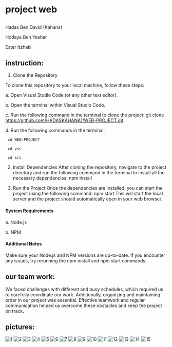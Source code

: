 # project web
##
Hadas Ben David (Kahana)

Hodaya Ben Yashar

Ester Itzhaki 

## instruction:
1. Clone the Repository

To clone this repository to your local machine, follow these steps:

 a. Open Visual Studio Code (or any other text editor).

 b. Open the terminal within Visual Studio Code.

 c. Run the following command in the terminal to clone the project: git clone https://github.com/HADASKAHANA1/WEB-PROJECT.git

 d. Run the following commands in the terminal: 

     cd WEB-PROJECT
     
     cd vsc

     cd src


2. Install Dependencies
After cloning the repository, navigate to the project directory and run the following command in the terminal to install all the necessary dependencies: npm install

3. Run the Project
Once the dependencies are installed, you can start the project using the following command: npm start
This will start the local server and the project should automatically open in your web browser.

#### System Requirements
 a. Node.js

 b. NPM

#### Additional Notes
Make sure your Node.js and NPM versions are up-to-date.
If you encounter any issues, try rerunning the npm install and npm start commands.


## our team work:
We faced challenges with different and busy schedules, which required us to carefully coordinate our work.
Additionally, organizing and maintaining order in our project was essential.
Effective teamwork and regular communication helped us overcome these obstacles and keep the project on track.

## pictures:
![1](https://github.com/user-attachments/assets/c21c9b62-9d57-4e79-a6ad-d9fe3afd7016)
![2](https://github.com/user-attachments/assets/e3503a8a-5585-48dc-9f7d-09b736af6dd8)
![3](https://github.com/user-attachments/assets/dfbb5f23-612c-4090-9904-a9f7b3f8fdab)
![4](https://github.com/user-attachments/assets/ac5740e9-b316-4e78-bc68-e19fc1da6832)
![5](https://github.com/user-attachments/assets/03749da7-8a77-49e7-839c-b0bbfe729ead)
![6](https://github.com/user-attachments/assets/c7ef4f9c-3373-462e-9eb5-18fd9cee639f)
![7](https://github.com/user-attachments/assets/73eed032-31f8-4ec1-b273-e2c5c7cd6f8a)
![8](https://github.com/user-attachments/assets/eb5fb5c6-38d1-45d3-a121-1fd22c54c350)
![9](https://github.com/user-attachments/assets/0a014fd4-244c-4dab-83c4-f1101038987e)
![10](https://github.com/user-attachments/assets/5815f7fd-059e-4655-a1c2-53679e45b1a6)
![11](https://github.com/user-attachments/assets/b60e5bfd-8c3c-415e-a5c6-cf0b1f1d70c7)
![12](https://github.com/user-attachments/assets/144e69f0-71e2-49ec-9f54-f3bf87086e34)
![13](https://github.com/user-attachments/assets/d6b1c2dc-dc86-4cd6-bc03-61fc3109f630)
![14](https://github.com/user-attachments/assets/c18d1904-62da-41a8-8a15-04ef7c9f665e)
![15](https://github.com/user-attachments/assets/3bb56e3b-b1a2-4c68-8d7e-9e77c999a305)





